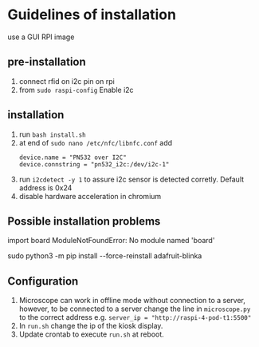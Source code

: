 # Guidelines of installation
use a GUI RPI image
## pre-installation
1. connect rfid on i2c pin on rpi
2. from `sudo raspi-config` Enable i2c

## installation
1. run `bash install.sh`
2. at end of  `sudo nano /etc/nfc/libnfc.conf` add 
    ``` 
    device.name = "PN532 over I2C"
    device.connstring = "pn532_i2c:/dev/i2c-1"
    ```
3. run `i2cdetect -y 1` to assure i2c sensor is detected corretly. Default address is 0x24
4. disable hardware acceleration in chromium

## Possible installation problems

import board
ModuleNotFoundError: No module named 'board'

sudo python3 -m pip install --force-reinstall adafruit-blinka

## Configuration

1. Microscope can work in offline mode without connection to a server, however, to be connected to a server change the line in `microscope.py` to the correct address e.g. `server_ip = "http://raspi-4-pod-t1:5500"`
2. In `run.sh` change the ip of the kiosk display.
3. Update crontab to execute `run.sh` at reboot.
